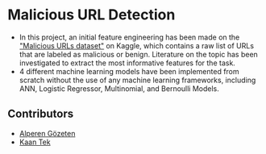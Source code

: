 # Malicious URL Detection
* In this project, an initial feature engineering has been made on the ["Malicious URLs dataset"](https://www.kaggle.com/datasets/sid321axn/malicious-urls-dataset) on Kaggle, which contains a raw list of URLs that are labeled as malicious or benign. Literature on the topic has been investigated to extract the most informative features for the task.
* 4 different machine learning models have been implemented from scratch without the use of any machine learning frameworks, including ANN, Logistic Regressor, Multinomial, and Bernoulli Models.
## Contributors
- [Alperen Gözeten](https://github.com/alperengozeten)
- [Kaan Tek](https://github.com/KaanTekTr)
